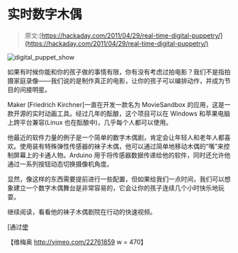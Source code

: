 # 实时数字木偶

> 原文:[https://hackaday.com/2011/04/29/real-time-digital-puppetry/](https://hackaday.com/2011/04/29/real-time-digital-puppetry/)

![digital_puppet_show](../Images/862d341eab44a03e745d624b5915ff8e.png "digital_puppet_show")

如果有时候你能和你的孩子做的事情有限，你有没有考虑过拍电影？我们不是指拍摄家庭录像——我们说的是制作真正的电影，让你的孩子可以编排动作，并成为节目的间接明星。

Maker [Friedrich Kirchner]一直在开发一款名为 MovieSandbox 的应用，这是一款开源的实时动画工具。经过几年的酝酿，这个项目可以在 Windows 和苹果电脑上跨平台兼容(Linux 也在酝酿中)，几乎每个人都可以使用。

他最近的软件力量的例子是一个简单的数字木偶剧，肯定会让年轻人和老年人都喜欢。使用装有特殊弹性传感器的袜子木偶，他可以通过简单地移动木偶的“嘴”来控制屏幕上的卡通人物。Arduino 用于将传感器数据传递给他的软件，同时还允许他通过一系列按钮动态切换摄像机角度。

显然，像这样的东西需要提前进行一些配置，但如果给我们一点时间，我们可以想象建立一个数字木偶舞台是非常容易的，它会让你的孩子连续几个小时快乐地玩耍。

继续阅读，看看他的袜子木偶剧院在行动的快速视频。

[通过[使](http://blog.makezine.com/archive/2011/04/digital-puppeteering-with-moviesandbox.html)

【维梅奥 http://vimeo.com/22761859 w = 470】
